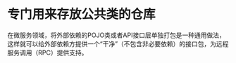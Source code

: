 # 专门用来存放公共类的仓库
在微服务领域，将外部依赖的POJO类或者API接口层单独打包是一种通用做法，这样就可以给外部依赖方提供一个“干净”（不包含非必要依赖）的接口包，为远程服务调用（RPC）提供支持。